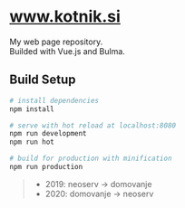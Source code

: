 # www.kotnik.si
My web page repository.  
Builded with Vue.js and Bulma.
> 

## Build Setup

``` bash
# install dependencies
npm install

# serve with hot reload at localhost:8080
npm run development
npm run hot

# build for production with minification
npm run production
```

>- 2019: neoserv -> domovanje  
>- 2020: domovanje -> neoserv
